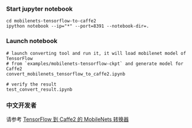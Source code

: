 ### Start jupyter notebook
```shell
cd mobilenets-tensorflow-to-caffe2
ipython notebook --ip="*" --port=8391 --notebook-dir=.
```

### Launch notebook
```
# launch converting tool and run it, it will load mobilenet model of TensorFlow 
# from `examples/mobilenets-tensorflow-ckpt` and generate model for Caffe2
convert_mobilenets_tensorflow_to_caffe2.ipynb

# verify the result
test_convert_result.ipynb
```

### 中文开发者
请参考 [TensorFlow 到 Caffe2 的 MobileNets 转换器](https://lhcheung1991.github.io/blogs/2017/08/24/convert-mobilenet-from-tensorflow-to-caffe2.html)

